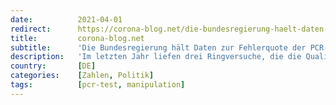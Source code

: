 ```yaml
---
date:          2021-04-01
redirect:      https://corona-blog.net/die-bundesregierung-haelt-daten-zur-fehlerquote-der-pcr-tests-zurueck-gesetzeswidrig/
title:         corona-blog.net
subtitle:      'Die Bundesregierung hält Daten zur Fehlerquote der PCR-Tests zurück - Gesetzeswidrig'
description:   'Im letzten Jahr liefen drei Ringversuche, die die Qualität der deutschen Labore hinsichtlich der PCR-Testungen feststellen sollte. Die Ergebnisse liegen seit…'
country:       [DE]
categories:    [Zahlen, Politik]
tags:          [pcr-test, manipulation]
---
```

